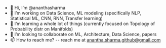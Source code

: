 - 👋 Hi, I’m @ananthasharma
- 👀 I’m working on Data Science, ML modeling (specifically NLP, Statistical ML, CNN, RNN, Transfer learning)
- 🌱 I’m learning a whole lot of things (currently focused on Topology of Probability distr on Manifolds)
- 💞️ I’m looking to collaborate on ML, Architecture, Data Science, papers
- 📫 How to reach me? -- reach me at anantha.sharma.github@gmail.com

<!---
ananthasharma/ananthasharma is a ✨ special ✨ repository because its `README.md` (this file) appears on your GitHub profile.
You can click the Preview link to take a look at your changes.
--->
